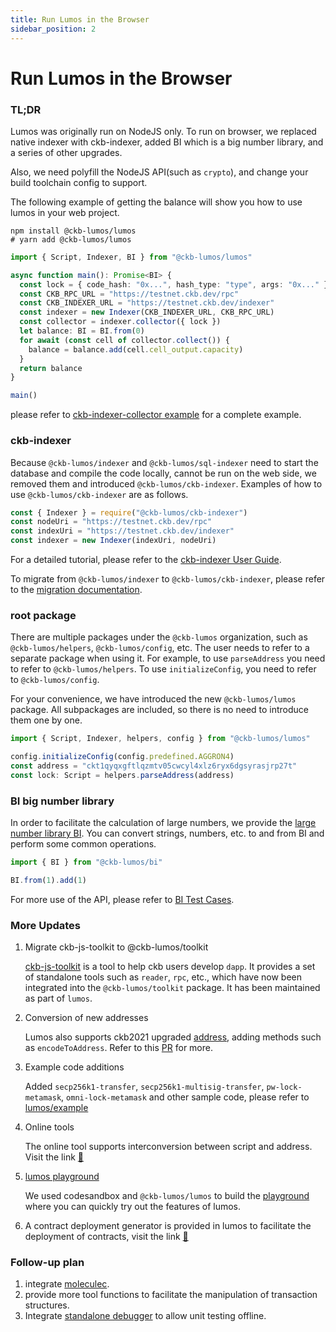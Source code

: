 ```yaml
---
title: Run Lumos in the Browser
sidebar_position: 2
---
```


# Run Lumos in the Browser

### TL;DR

Lumos was originally run on NodeJS only. To run on browser, we replaced native indexer with ckb-indexer, added BI which
is a big number library, and a series of other upgrades.

Also, we need polyfill the NodeJS API(such as `crypto`), and change your build toolchain config to support.

The following example of getting the balance will show you how to use lumos in your web project.

```shell
npm install @ckb-lumos/lumos
# yarn add @ckb-lumos/lumos
```

```ts
import { Script, Indexer, BI } from "@ckb-lumos/lumos"

async function main(): Promise<BI> {
  const lock = { code_hash: "0x...", hash_type: "type", args: "0x..." }
  const CKB_RPC_URL = "https://testnet.ckb.dev/rpc"
  const CKB_INDEXER_URL = "https://testnet.ckb.dev/indexer"
  const indexer = new Indexer(CKB_INDEXER_URL, CKB_RPC_URL)
  const collector = indexer.collector({ lock })
  let balance: BI = BI.from(0)
  for await (const cell of collector.collect()) {
    balance = balance.add(cell.cell_output.capacity)
  }
  return balance
}

main()
```

please refer
to [ckb-indexer-collector example](https://github.com/ckb-js/lumos/blob/develop/examples/ckb-indexer-collector.ts) for a
complete example.

### ckb-indexer

Because `@ckb-lumos/indexer` and `@ckb-lumos/sql-indexer` need to start the database and compile the code locally,
cannot be run on the web side, we removed them and introduced `@ckb-lumos/ckb-indexer`. Examples of how to
use `@ckb-lumos/ckb-indexer` are as follows.

```jsx
const { Indexer } = require("@ckb-lumos/ckb-indexer")
const nodeUri = "https://testnet.ckb.dev/rpc"
const indexUri = "https://testnet.ckb.dev/indexer"
const indexer = new Indexer(indexUri, nodeUri)
```

For a detailed tutorial, please refer to
the [ckb-indexer User Guide](https://github.com/ckb-js/lumos/tree/develop/packages/ckb-indexer).

To migrate from `@ckb-lumos/indexer` to `@ckb-lumos/ckb-indexer`, please refer to
the [migration documentation](https://github.com/ckb-js/lumos/blob/develop/packages/ckb-indexer/mirgation.md).

### root package

There are multiple packages under the `@ckb-lumos` organization, such as `@ckb-lumos/helpers`, `@ckb-lumos/config`, etc.
The user needs to refer to a separate package when using it. For example, to use `parseAddress` you need to refer
to `@ckb-lumos/helpers`. To use `initializeConfig`, you need to refer to `@ckb-lumos/config`.

For your convenience, we have introduced the new `@ckb-lumos/lumos` package. All subpackages are included, so there is
no need to introduce them one by one.

```ts
import { Script, Indexer, helpers, config } from "@ckb-lumos/lumos"

config.initializeConfig(config.predefined.AGGRON4)
const address = "ckt1qyqxgftlqzmtv05cwcyl4xlz6ryx6dgsyrasjrp27t"
const lock: Script = helpers.parseAddress(address)
```

### BI big number library

In order to facilitate the calculation of large numbers, we provide
the [large number library BI](https://github.com/ckb-js/lumos/tree/develop/packages/bi). You can convert strings,
numbers, etc. to and from BI and perform some common operations.

```jsx
import { BI } from "@ckb-lumos/bi"

BI.from(1).add(1)
```

For more use of the API, please refer
to [BI Test Cases](https://github.com/ckb-js/lumos/blob/develop/packages/bi/tests/index.test.ts).

### More Updates

1. Migrate ckb-js-toolkit to @ckb-lumos/toolkit

   [ckb-js-toolkit](https://github.com/nervosnetwork/ckb-js-toolkit) is a tool to help ckb users develop `dapp`. It
   provides a set of standalone tools such as `reader`, `rpc`, etc., which have now been integrated into
   the `@ckb-lumos/toolkit` package. It has been maintained as part of `lumos`.

2. Conversion of new addresses

   Lumos also supports ckb2021 upgraded [address](https://github.com/nervosnetwork/rfcs/pull/239/files), adding methods
   such as `encodeToAddress`. Refer to this [PR](https://github.com/ckb-js/lumos/pull/205) for more.

3. Example code additions

   Added `secp256k1-transfer`, `secp256k1-multisig-transfer`, `pw-lock-metamask`, `omni-lock-metamask` and other sample
   code, please refer to [lumos/example](https://[github.com/ckb-js/lumos/tree/develop/examples)

4. Online tools

   The online tool supports interconversion between script and address. Visit the
   link [🔗](https://nervosnetwork.github.io/lumos/tools/address-conversion)

5. [lumos playground](https://codesandbox.io/s/objective-cloud-282i4?file=/src/index.js)

   We used codesandbox and `@ckb-lumos/lumos` to build
   the [playground](https://codesandbox.io/s/objective-cloud-282i4?file=/src/index.js) where you can quickly try out the
   features of lumos.

6. A contract deployment generator is provided in lumos to facilitate the deployment of contracts, visit the
   link [🔗](https://github.com/ckb-js/lumos/tree/develop/packages/common-scripts#usage)

### Follow-up plan

1. integrate [moleculec](https://github.com/nervosnetwork/molecule).
2. provide more tool functions to facilitate the manipulation of transaction structures.
3. Integrate [standalone debugger](https://github.com/nervosnetwork/ckb-standalone-debugger) to allow unit testing
   offline.

